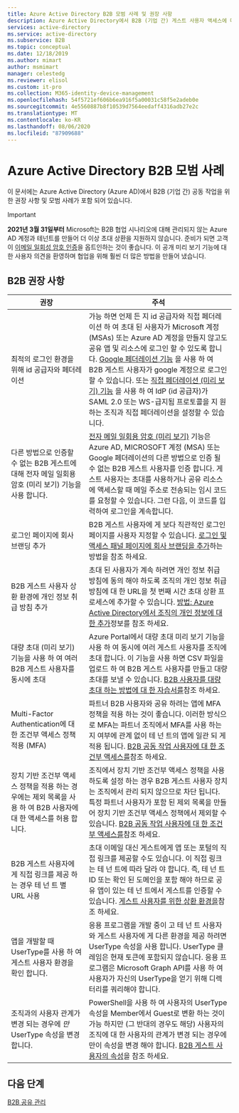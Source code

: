 ```yaml
---
title: Azure Active Directory B2B 모범 사례 및 권장 사항
description: Azure Active Directory에서 B2B (기업 간) 게스트 사용자 액세스에 대 한 모범 사례 및 권장 사항을 알아봅니다.
services: active-directory
ms.service: active-directory
ms.subservice: B2B
ms.topic: conceptual
ms.date: 12/18/2019
ms.author: mimart
author: msmimart
manager: celestedg
ms.reviewer: elisol
ms.custom: it-pro
ms.collection: M365-identity-device-management
ms.openlocfilehash: 54f5721ef606b6ea916f5a00031c58f5e2adeb0e
ms.sourcegitcommit: 4e5560887b8f10539d7564eedaff4316adb27e2c
ms.translationtype: MT
ms.contentlocale: ko-KR
ms.lasthandoff: 08/06/2020
ms.locfileid: "87909688"
---
```

# <a name="azure-active-directory-b2b-best-practices"></a>Azure Active Directory B2B 모범 사례
이 문서에는 Azure Active Directory (Azure AD)에서 B2B (기업 간) 공동 작업을 위한 권장 사항 및 모범 사례가 포함 되어 있습니다.

   > [!IMPORTANT]
   > **2021년 3월 31일부터** Microsoft는 B2B 협업 시나리오에 대해 관리되지 않는 Azure AD 계정과 테넌트를 만들어 더 이상 초대 상환을 지원하지 않습니다. 준비가 되면 고객이 [이메일 일회성 암호 인증](one-time-passcode.md)을 옵트인하는 것이 좋습니다. 이 공개 미리 보기 기능에 대한 사용자 의견을 환영하며 협업을 위해 훨씬 더 많은 방법을 만들어 냈습니다.

## <a name="b2b-recommendations"></a>B2B 권장 사항
| 권장 | 주석 |
| --- | --- |
| 최적의 로그인 환경을 위해 id 공급자와 페더레이션 | 가능 하면 언제 든 지 id 공급자와 직접 페더레이션 하 여 초대 된 사용자가 Microsoft 계정 (MSAs) 또는 Azure AD 계정을 만들지 않고도 공유 앱 및 리소스에 로그인 할 수 있도록 합니다. [Google 페더레이션 기능](google-federation.md) 을 사용 하 여 B2B 게스트 사용자가 google 계정으로 로그인 할 수 있습니다. 또는 [직접 페더레이션 (미리 보기) 기능](direct-federation.md) 을 사용 하 여 IdP (id 공급자)가 SAML 2.0 또는 WS-급지됨 프로토콜을 지 원하는 조직과 직접 페더레이션을 설정할 수 있습니다. |
| 다른 방법으로 인증할 수 없는 B2B 게스트에 대해 전자 메일 일회용 암호 (미리 보기) 기능을 사용 합니다. | [전자 메일 일회용 암호 (미리 보기)](one-time-passcode.md) 기능은 Azure AD, MICROSOFT 계정 (MSA) 또는 Google 페더레이션의 다른 방법으로 인증 될 수 없는 B2B 게스트 사용자를 인증 합니다. 게스트 사용자는 초대를 사용하거나 공유 리소스에 액세스할 때 메일 주소로 전송되는 임시 코드를 요청할 수 있습니다. 그런 다음, 이 코드를 입력하여 로그인을 계속합니다. |
| 로그인 페이지에 회사 브랜딩 추가 | B2B 게스트 사용자에 게 보다 직관적인 로그인 페이지를 사용자 지정할 수 있습니다. [로그인 및 액세스 패널 페이지에 회사 브랜딩을 추가](../fundamentals/customize-branding.md)하는 방법을 참조 하세요. |
| B2B 게스트 사용자 상환 환경에 개인 정보 취급 방침 추가 | 초대 된 사용자가 계속 하려면 개인 정보 취급 방침에 동의 해야 하도록 조직의 개인 정보 취급 방침에 대 한 URL을 첫 번째 시간 초대 상환 프로세스에 추가할 수 있습니다. [방법: Azure Active Directory에서 조직의 개인 정보에 대 한 추가](https://aka.ms/adprivacystatement)정보를 참조 하세요. |
| 대량 초대 (미리 보기) 기능을 사용 하 여 여러 B2B 게스트 사용자를 동시에 초대 | Azure Portal에서 대량 초대 미리 보기 기능을 사용 하 여 동시에 여러 게스트 사용자를 조직에 초대 합니다. 이 기능을 사용 하면 CSV 파일을 업로드 하 여 B2B 게스트 사용자를 만들고 대량 초대를 보낼 수 있습니다. [B2B 사용자를 대량 초대 하는 방법에 대 한 자습서를](tutorial-bulk-invite.md)참조 하세요. |
| Multi-Factor Authentication에 대 한 조건부 액세스 정책 적용 (MFA) | 파트너 B2B 사용자와 공유 하려는 앱에 MFA 정책을 적용 하는 것이 좋습니다. 이러한 방식으로 MFA는 파트너 조직에서 MFA를 사용 하는지 여부에 관계 없이 테 넌 트의 앱에 일관 되 게 적용 됩니다. [B2B 공동 작업 사용자에 대 한 조건부 액세스를](conditional-access.md)참조 하세요. |
| 장치 기반 조건부 액세스 정책을 적용 하는 경우에는 제외 목록을 사용 하 여 B2B 사용자에 대 한 액세스를 허용 합니다. | 조직에서 장치 기반 조건부 액세스 정책을 사용 하도록 설정 하는 경우 B2B 게스트 사용자 장치는 조직에서 관리 되지 않으므로 차단 됩니다. 특정 파트너 사용자가 포함 된 제외 목록을 만들어 장치 기반 조건부 액세스 정책에서 제외할 수 있습니다. [B2B 공동 작업 사용자에 대 한 조건부 액세스를](conditional-access.md)참조 하세요. |
| B2B 게스트 사용자에 게 직접 링크를 제공 하는 경우 테 넌 트 별 URL 사용 | 초대 이메일 대신 게스트에게 앱 또는 포털의 직접 링크를 제공할 수도 있습니다. 이 직접 링크는 테 넌 트에 따라 달라 야 합니다. 즉, 테 넌 트 ID 또는 확인 된 도메인을 포함 해야 하므로 공유 앱이 있는 테 넌 트에서 게스트를 인증할 수 있습니다. [게스트 사용자를 위한 상환 환경을](redemption-experience.md)참조 하세요. |
| 앱을 개발할 때 UserType를 사용 하 여 게스트 사용자 환경을 확인 합니다.  | 응용 프로그램을 개발 중이 고 테 넌 트 사용자와 게스트 사용자에 게 다른 환경을 제공 하려면 UserType 속성을 사용 합니다. UserType 클레임은 현재 토큰에 포함되지 않습니다. 응용 프로그램은 Microsoft Graph API를 사용 하 여 사용자가 자신의 UserType을 얻기 위해 디렉터리를 쿼리해야 합니다. |
| 조직과의 사용자 관계가 변경 되는 경우에 *만* UserType 속성을 변경 합니다. | PowerShell을 사용 하 여 사용자의 UserType 속성을 Member에서 Guest로 변환 하는 것이 가능 하지만 (그 반대의 경우도 해당) 사용자의 조직에 대 한 사용자의 관계가 변경 되는 경우에만이 속성을 변경 해야 합니다. [B2B 게스트 사용자의 속성](user-properties.md)을 참조 하세요.|

## <a name="next-steps"></a>다음 단계

[B2B 공유 관리](delegate-invitations.md)
